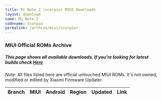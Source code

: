 ```yaml
---
title: Mi Note 2 (scorpio) MIUI Downloads
layout: download
name: Mi Note 2
codename: scorpio
permalink: /archive/miui/scorpio/
---
```

### MIUI Official ROMs Archive
##### This page shows all available downloads. If you're looking for latest builds check [Here](/miui/scorpio/)
*Note*: All files listed here are official untouched MIUI ROMs. It's not owned, modified or edited by Xiaomi Firmware Updater.


<div class="table-responsive-md" id="table-wrapper">
<table id="miui" class="compact table table-striped table-hover table-sm">
    <thead class="thead-dark">
        <tr>
            <th>Branch</th>
            <th>MIUI</th>
            <th>Android</th>
            <th>Region</th>
            <th>Updated</th>
            <th>Link</th>
        </tr>
    </thead>
    <script>loadMiuiArchive('scorpio')</script>
</table>
</div>



